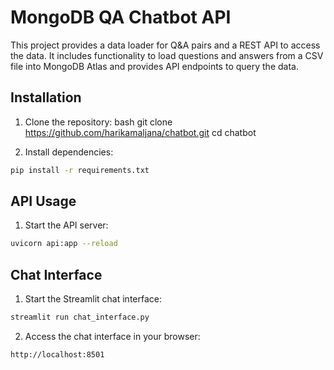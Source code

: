 # MongoDB QA Chatbot API

This project provides a data loader for Q&A pairs and a REST API to access the data. It includes functionality to load questions and answers from a CSV file into MongoDB Atlas and provides API endpoints to query the data.

## Installation

1. Clone the repository:
bash
git clone https://github.com/harikamaljana/chatbot.git
cd chatbot


2. Install dependencies:
```bash
pip install -r requirements.txt
```

## API Usage

1. Start the API server:
```bash
uvicorn api:app --reload
```

## Chat Interface

1. Start the Streamlit chat interface:
```bash
streamlit run chat_interface.py
```

2. Access the chat interface in your browser:
```
http://localhost:8501
```
